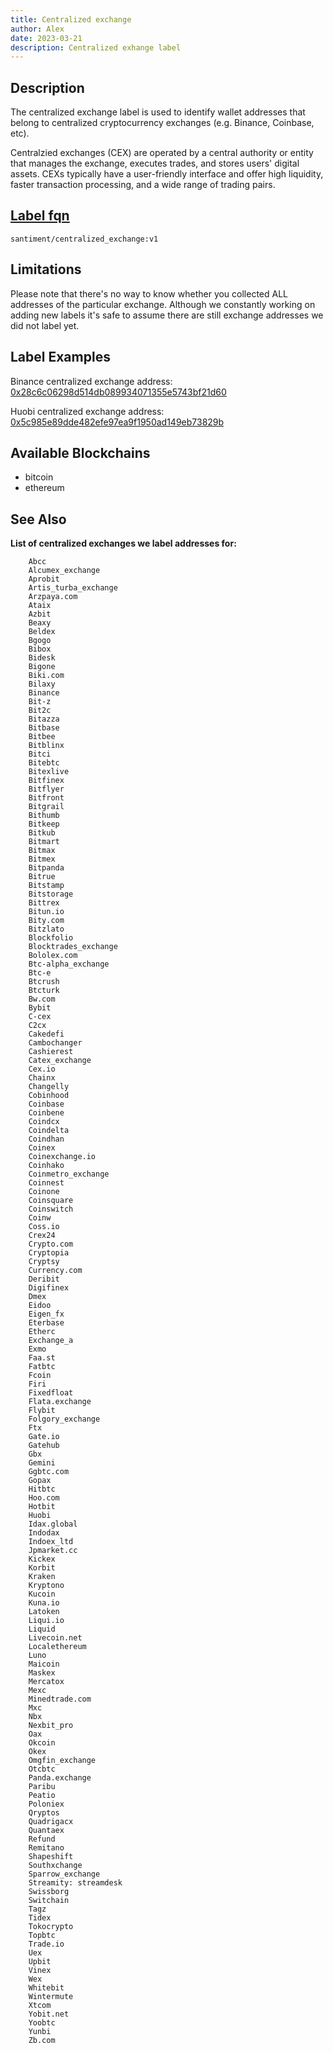 ```yaml
---
title: Centralized exchange
author: Alex
date: 2023-03-21
description: Centralized exhange label
---
```


## Description

The centralized exchange label is used to identify wallet addresses that belong to centralized cryptocurrency exchanges (e.g. Binance, Coinbase, etc).

Centralzied exchanges (CEX) are operated by a central authority or entity that manages the exchange, executes trades, and stores users' digital assets. CEXs typically have a user-friendly interface and offer high liquidity, faster transaction processing, and a wide range of trading pairs. 

## [Label fqn](/label-fqn)

`santiment/centralized_exchange:v1`

## Limitations

Please note that there's no way to know whether you collected ALL addresses of the particular exchange. Although we constantly working on adding new labels it's safe to assume there are still exchange addresses we did not label yet.

## Label Examples

Binance centralized exchange address: [0x28c6c06298d514db089934071355e5743bf21d60](https://etherscan.io/address/0x28c6c06298d514db089934071355e5743bf21d60)

Huobi centralized exchange address: [0x5c985e89dde482efe97ea9f1950ad149eb73829b](https://etherscan.io/address/0x5c985e89dde482efe97ea9f1950ad149eb73829b)

## Available Blockchains

* bitcoin
* ethereum

## See Also

**List of centralized exchanges we label addresses for:**

```
    Abcc
    Alcumex_exchange
    Aprobit
    Artis_turba_exchange
    Arzpaya.com
    Ataix
    Azbit
    Beaxy
    Beldex
    Bgogo
    Bibox
    Bidesk
    Bigone
    Biki.com
    Bilaxy
    Binance
    Bit-z
    Bit2c
    Bitazza
    Bitbase
    Bitbee
    Bitblinx
    Bitci
    Bitebtc
    Bitexlive
    Bitfinex
    Bitflyer
    Bitfront
    Bitgrail
    Bithumb
    Bitkeep
    Bitkub
    Bitmart
    Bitmax
    Bitmex
    Bitpanda
    Bitrue
    Bitstamp
    Bitstorage
    Bittrex
    Bitun.io
    Bity.com
    Bitzlato
    Blockfolio
    Blocktrades_exchange
    Bololex.com
    Btc-alpha_exchange
    Btc-e
    Btcrush
    Btcturk
    Bw.com
    Bybit
    C-cex
    C2cx
    Cakedefi
    Cambochanger
    Cashierest
    Catex_exchange
    Cex.io
    Chainx
    Changelly
    Cobinhood
    Coinbase
    Coinbene
    Coindcx
    Coindelta
    Coindhan
    Coinex
    Coinexchange.io
    Coinhako
    Coinmetro_exchange
    Coinnest
    Coinone
    Coinsquare
    Coinswitch
    Coinw
    Coss.io
    Crex24
    Crypto.com
    Cryptopia
    Cryptsy
    Currency.com
    Deribit
    Digifinex
    Dmex
    Eidoo
    Eigen_fx
    Eterbase
    Etherc
    Exchange_a
    Exmo
    Faa.st
    Fatbtc
    Fcoin
    Firi
    Fixedfloat
    Flata.exchange
    Flybit
    Folgory_exchange
    Ftx
    Gate.io
    Gatehub
    Gbx
    Gemini
    Ggbtc.com
    Gopax
    Hitbtc
    Hoo.com
    Hotbit
    Huobi
    Idax.global
    Indodax
    Indoex_ltd
    Jpmarket.cc
    Kickex
    Korbit
    Kraken
    Kryptono
    Kucoin
    Kuna.io
    Latoken
    Liqui.io
    Liquid
    Livecoin.net
    Localethereum
    Luno
    Maicoin
    Maskex
    Mercatox
    Mexc
    Minedtrade.com
    Mxc
    Nbx
    Nexbit_pro
    Oax
    Okcoin
    Okex
    Omgfin_exchange
    Otcbtc
    Panda.exchange
    Paribu
    Peatio
    Poloniex
    Qryptos
    Quadrigacx
    Quantaex
    Refund
    Remitano
    Shapeshift
    Southxchange
    Sparrow_exchange
    Streamity: streamdesk
    Swissborg
    Switchain
    Tagz
    Tidex
    Tokocrypto
    Topbtc
    Trade.io
    Uex
    Upbit
    Vinex
    Wex
    Whitebit
    Wintermute
    Xtcom
    Yobit.net
    Yoobtc
    Yunbi
    Zb.com
```